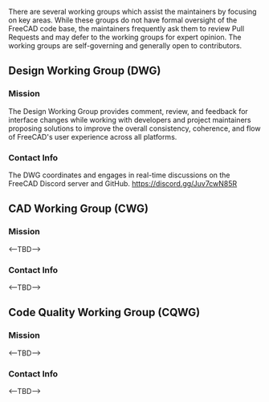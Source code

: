 There are several working groups which assist the maintainers by focusing on key areas. While these groups do not have formal oversight of the FreeCAD code base, the maintainers frequently ask them to review Pull Requests and may defer to the working groups for expert opinion. The working groups are self-governing and generally open to contributors.

## Design Working Group (DWG)
### Mission
The Design Working Group provides comment, review, and feedback for interface changes while working with developers and project maintainers proposing solutions to improve the overall consistency, coherence, and flow of FreeCAD's user experience across all platforms.
### Contact Info
The DWG coordinates and engages in real-time discussions on the FreeCAD Discord server and GitHub.
https://discord.gg/Juv7cwN85R

## CAD Working Group (CWG)
### Mission
<--TBD-->
### Contact Info
<--TBD-->

## Code Quality Working Group (CQWG)

### Mission
<--TBD-->
### Contact Info
<--TBD-->
